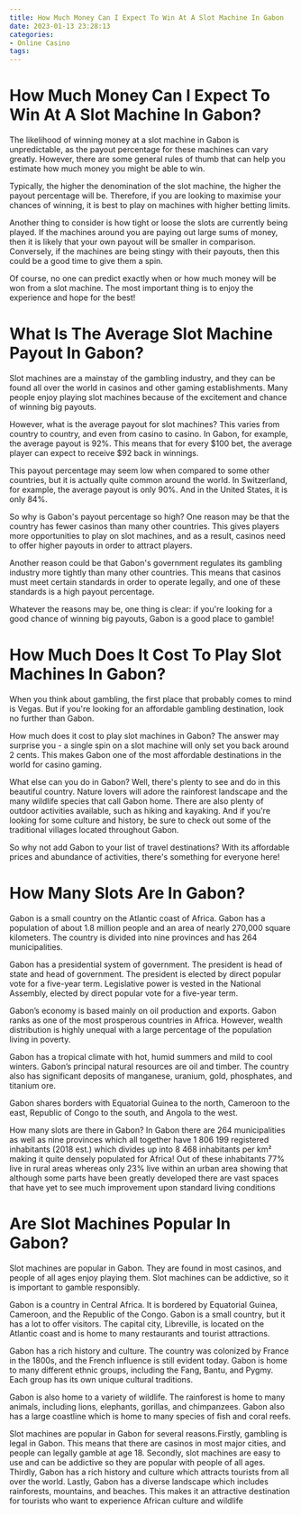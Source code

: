 ```yaml
---
title: How Much Money Can I Expect To Win At A Slot Machine In Gabon 
date: 2023-01-13 23:28:13
categories:
- Online Casino
tags:
---
```



#  How Much Money Can I Expect To Win At A Slot Machine In Gabon? 

The likelihood of winning money at a slot machine in Gabon is unpredictable, as the payout percentage for these machines can vary greatly. However, there are some general rules of thumb that can help you estimate how much money you might be able to win. 

Typically, the higher the denomination of the slot machine, the higher the payout percentage will be. Therefore, if you are looking to maximise your chances of winning, it is best to play on machines with higher betting limits. 

Another thing to consider is how tight or loose the slots are currently being played. If the machines around you are paying out large sums of money, then it is likely that your own payout will be smaller in comparison. Conversely, if the machines are being stingy with their payouts, then this could be a good time to give them a spin. 

Of course, no one can predict exactly when or how much money will be won from a slot machine. The most important thing is to enjoy the experience and hope for the best!

#  What Is The Average Slot Machine Payout In Gabon? 

Slot machines are a mainstay of the gambling industry, and they can be found all over the world in casinos and other gaming establishments. Many people enjoy playing slot machines because of the excitement and chance of winning big payouts.

However, what is the average payout for slot machines? This varies from country to country, and even from casino to casino. In Gabon, for example, the average payout is 92%. This means that for every $100 bet, the average player can expect to receive $92 back in winnings.

This payout percentage may seem low when compared to some other countries, but it is actually quite common around the world. In Switzerland, for example, the average payout is only 90%. And in the United States, it is only 84%. 

So why is Gabon's payout percentage so high? One reason may be that the country has fewer casinos than many other countries. This gives players more opportunities to play on slot machines, and as a result, casinos need to offer higher payouts in order to attract players. 

Another reason could be that Gabon's government regulates its gambling industry more tightly than many other countries. This means that casinos must meet certain standards in order to operate legally, and one of these standards is a high payout percentage. 

Whatever the reasons may be, one thing is clear: if you're looking for a good chance of winning big payouts, Gabon is a good place to gamble!

#  How Much Does It Cost To Play Slot Machines In Gabon? 

When you think about gambling, the first place that probably comes to mind is Vegas. But if you're looking for an affordable gambling destination, look no further than Gabon.

How much does it cost to play slot machines in Gabon? The answer may surprise you - a single spin on a slot machine will only set you back around 2 cents. This makes Gabon one of the most affordable destinations in the world for casino gaming.

What else can you do in Gabon? Well, there's plenty to see and do in this beautiful country. Nature lovers will adore the rainforest landscape and the many wildlife species that call Gabon home. There are also plenty of outdoor activities available, such as hiking and kayaking. And if you're looking for some culture and history, be sure to check out some of the traditional villages located throughout Gabon.

So why not add Gabon to your list of travel destinations? With its affordable prices and abundance of activities, there's something for everyone here!

#  How Many Slots Are In Gabon? 

Gabon is a small country on the Atlantic coast of Africa. Gabon has a population of about 1.8 million people and an area of nearly 270,000 square kilometers. The country is divided into nine provinces and has 264 municipalities.

Gabon has a presidential system of government. The president is head of state and head of government. The president is elected by direct popular vote for a five-year term. Legislative power is vested in the National Assembly, elected by direct popular vote for a five-year term.

Gabon’s economy is based mainly on oil production and exports. Gabon ranks as one of the most prosperous countries in Africa. However, wealth distribution is highly unequal with a large percentage of the population living in poverty.

Gabon has a tropical climate with hot, humid summers and mild to cool winters. Gabon’s principal natural resources are oil and timber. The country also has significant deposits of manganese, uranium, gold, phosphates, and titanium ore. 

Gabon shares borders with Equatorial Guinea to the north, Cameroon to the east, Republic of Congo to the south, and Angola to the west. 

How many slots are there in Gabon?
In Gabon there are 264 municipalities as well as nine provinces which all together have 1 806 199 registered inhabitants (2018 est.) which divides up into 8 468 inhabitants per km² making it quite densely populated for Africa! Out of these inhabitants 77% live in rural areas whereas only 23% live within an urban area showing that although some parts have been greatly developed there are vast spaces that have yet to see much improvement upon standard living conditions

#  Are Slot Machines Popular In Gabon?

Slot machines are popular in Gabon. They are found in most casinos, and people of all ages enjoy playing them. Slot machines can be addictive, so it is important to gamble responsibly.

Gabon is a country in Central Africa. It is bordered by Equatorial Guinea, Cameroon, and the Republic of the Congo. Gabon is a small country, but it has a lot to offer visitors. The capital city, Libreville, is located on the Atlantic coast and is home to many restaurants and tourist attractions.

Gabon has a rich history and culture. The country was colonized by France in the 1800s, and the French influence is still evident today. Gabon is home to many different ethnic groups, including the Fang, Bantu, and Pygmy. Each group has its own unique cultural traditions.

Gabon is also home to a variety of wildlife. The rainforest is home to many animals, including lions, elephants, gorillas, and chimpanzees. Gabon also has a large coastline which is home to many species of fish and coral reefs.

Slot machines are popular in Gabon for several reasons.Firstly, gambling is legal in Gabon. This means that there are casinos in most major cities, and people can legally gamble at age 18. Secondly, slot machines are easy to use and can be addictive so they are popular with people of all ages. Thirdly, Gabon has a rich history and culture which attracts tourists from all over the world. Lastly, Gabon has a diverse landscape which includes rainforests, mountains, and beaches. This makes it an attractive destination for tourists who want to experience African culture and wildlife